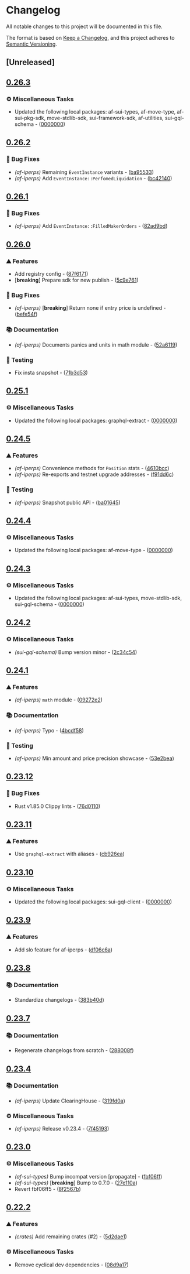 # Changelog

All notable changes to this project will be documented in this file.

The format is based on [Keep a Changelog](https://keepachangelog.com/en/1.0.0/),
and this project adheres to [Semantic Versioning](https://semver.org/spec/v2.0.0.html).


## [Unreleased]

## [0.26.3](https://github.com/AftermathFinance/aftermath-sdk-rust/compare/af-iperps-v0.26.2...af-iperps-v0.26.3)

### ⚙️ Miscellaneous Tasks

- Updated the following local packages: af-sui-types, af-move-type, af-sui-pkg-sdk, move-stdlib-sdk, sui-framework-sdk, af-utilities, sui-gql-schema - ([0000000](https://github.com/AftermathFinance/aftermath-sdk-rust/commit/0000000))


## [0.26.2](https://github.com/AftermathFinance/aftermath-sdk-rust/compare/af-iperps-v0.26.1...af-iperps-v0.26.2)

### 🐛 Bug Fixes

- *(af-iperps)* Remaining `EventInstance` variants - ([ba95533](https://github.com/AftermathFinance/aftermath-sdk-rust/commit/ba95533a13730c9ec199bdd76acff40c92f866f5))
- *(af-iperps)* Add `EventInstance::PerfomedLiquidation` - ([bc42140](https://github.com/AftermathFinance/aftermath-sdk-rust/commit/bc421404543347a8c355f4953893cb5737b0dc81))


## [0.26.1](https://github.com/AftermathFinance/aftermath-sdk-rust/compare/af-iperps-v0.26.0...af-iperps-v0.26.1)

### 🐛 Bug Fixes

- *(af-iperps)* Add `EventInstance::FilledMakerOrders` - ([82ad9bd](https://github.com/AftermathFinance/aftermath-sdk-rust/commit/82ad9bd85b16a719c5e025af97ebd77693b2bd74))


## [0.26.0](https://github.com/AftermathFinance/aftermath-sdk-rust/compare/af-iperps-v0.25.1...af-iperps-v0.26.0)

### ⛰️ Features

- Add registry config - ([87f6171](https://github.com/AftermathFinance/aftermath-sdk-rust/commit/87f6171147f47c61c57d2e85844afb8b96151064))
- [**breaking**] Prepare sdk for new publish - ([5c9e761](https://github.com/AftermathFinance/aftermath-sdk-rust/commit/5c9e761ec937829f931cb875ee245dc601c6b4ed))

### 🐛 Bug Fixes

- *(af-iperps)* [**breaking**] Return none if entry price is undefined - ([befe54f](https://github.com/AftermathFinance/aftermath-sdk-rust/commit/befe54fd43e459f05db6425dd7a91a4ebab6caca))

### 📚 Documentation

- *(af-iperps)* Documents panics and units in math module - ([52a6119](https://github.com/AftermathFinance/aftermath-sdk-rust/commit/52a61195c7b4e12b73530a763467ae8d7cd5e02c))

### 🧪 Testing

- Fix insta snapshot - ([71b3d53](https://github.com/AftermathFinance/aftermath-sdk-rust/commit/71b3d537b0dc88a83faabcf60ad96b54cb949ffa))


## [0.25.1](https://github.com/AftermathFinance/aftermath-sdk-rust/compare/af-iperps-v0.25.0...af-iperps-v0.25.1)

### ⚙️ Miscellaneous Tasks

- Updated the following local packages: graphql-extract - ([0000000](https://github.com/AftermathFinance/aftermath-sdk-rust/commit/0000000))


## [0.24.5](https://github.com/AftermathFinance/aftermath-sdk-rust/compare/af-iperps-v0.24.4...af-iperps-v0.24.5)

### ⛰️ Features

- *(af-iperps)* Convenience methods for `Position` stats - ([4610bcc](https://github.com/AftermathFinance/aftermath-sdk-rust/commit/4610bccaff824aa3d79abb49bec0fe8d1d333bf2))
- *(af-iperps)* Re-exports and testnet upgrade addresses - ([f91dd6c](https://github.com/AftermathFinance/aftermath-sdk-rust/commit/f91dd6ccfee26b3c08665f7ba14374fa1c678e63))

### 🧪 Testing

- *(af-iperps)* Snapshot public API - ([ba01645](https://github.com/AftermathFinance/aftermath-sdk-rust/commit/ba0164592b02c1f539e2c08765f22de767486256))


## [0.24.4](https://github.com/AftermathFinance/aftermath-sdk-rust/compare/af-iperps-v0.24.3...af-iperps-v0.24.4)

### ⚙️ Miscellaneous Tasks

- Updated the following local packages: af-move-type - ([0000000](https://github.com/AftermathFinance/aftermath-sdk-rust/commit/0000000))


## [0.24.3](https://github.com/AftermathFinance/aftermath-sdk-rust/compare/af-iperps-v0.24.2...af-iperps-v0.24.3)

### ⚙️ Miscellaneous Tasks

- Updated the following local packages: af-sui-types, move-stdlib-sdk, sui-gql-schema - ([0000000](https://github.com/AftermathFinance/aftermath-sdk-rust/commit/0000000))


## [0.24.2](https://github.com/AftermathFinance/aftermath-sdk-rust/compare/af-iperps-v0.24.1...af-iperps-v0.24.2)

### ⚙️ Miscellaneous Tasks

- *(sui-gql-schema)* Bump version minor - ([2c34c54](https://github.com/AftermathFinance/aftermath-sdk-rust/commit/2c34c5436a77a9ca60f5686f629018c1321b8494))


## [0.24.1](https://github.com/AftermathFinance/aftermath-sdk-rust/compare/af-iperps-v0.24.0...af-iperps-v0.24.1)

### ⛰️ Features

- *(af-iperps)* `math` module - ([09272e2](https://github.com/AftermathFinance/aftermath-sdk-rust/commit/09272e259ea8806c6e1b37cb14864d426feae56c))

### 📚 Documentation

- *(af-iperps)* Typo - ([4bcdf58](https://github.com/AftermathFinance/aftermath-sdk-rust/commit/4bcdf58c30c87202975bb2d2745d393a33cc5213))

### 🧪 Testing

- *(af-iperps)* Min amount and price precision showcase - ([53e2bea](https://github.com/AftermathFinance/aftermath-sdk-rust/commit/53e2bea720339f3f64e631dc178dd60150b89b29))


## [0.23.12](https://github.com/AftermathFinance/aftermath-sdk-rust/compare/af-iperps-v0.23.11...af-iperps-v0.23.12)

### 🐛 Bug Fixes

- Rust v1.85.0 Clippy lints - ([76d0110](https://github.com/AftermathFinance/aftermath-sdk-rust/commit/76d0110eea8a0f2881125c0c8d5ba2b45f0c27fb))


## [0.23.11](https://github.com/AftermathFinance/aftermath-sdk-rust/compare/af-iperps-v0.23.10...af-iperps-v0.23.11)

### ⛰️ Features

- Use `graphql-extract` with aliases - ([cb926ea](https://github.com/AftermathFinance/aftermath-sdk-rust/commit/cb926eaa7460e3b7bda90bce8e21573d2951695e))


## [0.23.10](https://github.com/AftermathFinance/aftermath-sdk-rust/compare/af-iperps-v0.23.9...af-iperps-v0.23.10)

### ⚙️ Miscellaneous Tasks

- Updated the following local packages: sui-gql-client - ([0000000](https://github.com/AftermathFinance/aftermath-sdk-rust/commit/0000000))


## [0.23.9](https://github.com/AftermathFinance/aftermath-sdk-rust/compare/af-iperps-v0.23.8...af-iperps-v0.23.9)

### ⛰️ Features

- Add slo feature for af-iperps - ([df06c6a](https://github.com/AftermathFinance/aftermath-sdk-rust/commit/df06c6a00f4a918e7880981c5dc104e8e22bfb14))


## [0.23.8](https://github.com/AftermathFinance/aftermath-sdk-rust/compare/af-iperps-v0.23.7...af-iperps-v0.23.8)

### 📚 Documentation

- Standardize changelogs - ([383b40d](https://github.com/AftermathFinance/aftermath-sdk-rust/commit/383b40d75c38f637aafe06438673f71e1c57d432))


## [0.23.7](https://github.com/AftermathFinance/aftermath-sdk-rust/compare/af-iperps-v0.23.6...af-iperps-v0.23.7)

### 📚 Documentation

- Regenerate changelogs from scratch - ([288008f](https://github.com/AftermathFinance/aftermath-sdk-rust/commit/288008f5b60193ea34b765d8ad605cf4f25207e9))

## [0.23.4](https://github.com/AftermathFinance/aftermath-sdk-rust/compare/af-iperps-v0.23.3...af-iperps-v0.23.4)

### 📚 Documentation

- *(af-iperps)* Update ClearingHouse - ([319fd0a](https://github.com/AftermathFinance/aftermath-sdk-rust/commit/319fd0ae4e2df0f8d6d923485bd19f8c2ed1d8e2))

### ⚙️ Miscellaneous Tasks

- *(af-iperps)* Release v0.23.4 - ([7f45193](https://github.com/AftermathFinance/aftermath-sdk-rust/commit/7f451934d0dbd57f0ab6316728c22db1c9143d33))

## [0.23.0](https://github.com/AftermathFinance/aftermath-sdk-rust/compare/af-iperps-v0.22.2...af-iperps-v0.23.0)

### ⚙️ Miscellaneous Tasks

- *(af-sui-types)* Bump incompat version [propagate] - ([fbf06ff](https://github.com/AftermathFinance/aftermath-sdk-rust/commit/fbf06ff5b383d73297a7595b6a4ca7300bdbfbd2))
- *(af-sui-types)* [**breaking**] Bump to 0.7.0 - ([27e110a](https://github.com/AftermathFinance/aftermath-sdk-rust/commit/27e110a9455d4a1b9c4d9c1a9e4e0c85728a1e96))
- Revert fbf06ff5 - ([8f2567b](https://github.com/AftermathFinance/aftermath-sdk-rust/commit/8f2567b6efd2924092cb5a5a382a5cabeaf7fafd))

## [0.22.2](https://github.com/AftermathFinance/aftermath-sdk-rust/compare/af-iperps-v0.22.0...af-iperps-v0.22.2)

### ⛰️ Features

- *(crates)* Add remaining crates (#2) - ([5d2dae1](https://github.com/AftermathFinance/aftermath-sdk-rust/commit/5d2dae1392de8ed6a5af63a0e559bd3416112b35))

### ⚙️ Miscellaneous Tasks

- Remove cyclical dev dependencies - ([08d9a17](https://github.com/AftermathFinance/aftermath-sdk-rust/commit/08d9a1710fb56c3a58663051eecf29a18e91594b))

<!-- generated by git-cliff -->
